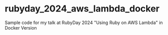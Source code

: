 # rubyday_2024_aws_lambda_docker
Sample code for my talk at RubyDay 2024 "Using Ruby on AWS Lambda" in Docker Version
